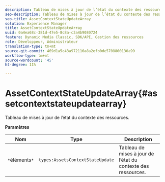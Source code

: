 ```yaml
---
description: Tableau de mises à jour de l’état du contexte des ressources.
seo-description: Tableau de mises à jour de l’état du contexte des ressources.
seo-title: AssetContextStateUpdateArray
solution: Experience Manager
title: AssetContextStateUpdateArray
uuid: 0a4ea68c-381d-47e5-8c8a-c2a4b9080724
feature: Dynamic Media Classic, SDK/API, Gestion des ressources
role: Développeur, Administrateur
translation-type: tm+mt
source-git-commit: 469d1a5c43a972116a8a2efb0de5708800130a99
workflow-type: tm+mt
source-wordcount: '45'
ht-degree: 11%

---
```



# AssetContextStateUpdateArray{#assetcontextstateupdatearray}

Tableau de mises à jour de l’état du contexte des ressources.

**Paramètres**

| Nom | Type | Description |
|---|---|---|
| `*`éléments`*` | `types:AssetsContextStateUpdate` | Tableau de mises à jour de l’état du contexte des ressources. |

